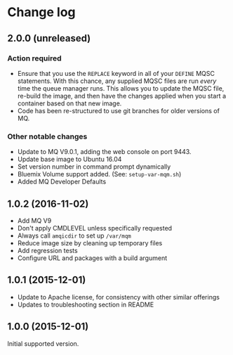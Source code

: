 # Change log

## 2.0.0 (unreleased)
### Action required
* Ensure that you use the `REPLACE` keyword in all of your `DEFINE` MQSC statements.  With this chance, any supplied MQSC files are run *every* time the queue manager runs.  This allows you to update the MQSC file, re-build the image, and then have the changes applied when you start a container based on that new image.
* Code has been re-structured to use git branches for older versions of MQ.

### Other notable changes
* Update to MQ V9.0.1, adding the web console on port 9443.
* Update base image to Ubuntu 16.04
* Set version number in command prompt dynamically
* Bluemix Volume support added. (See: `setup-var-mqm.sh`)
* Added MQ Developer Defaults

## 1.0.2 (2016-11-02)
* Add MQ V9
* Don't apply CMDLEVEL unless specifically requested
* Always call `amqicdir` to set up `/var/mqm`
* Reduce image size by cleaning up temporary files
* Add regression tests
* Configure URL and packages with a build argument

## 1.0.1 (2015-12-01)
* Update to Apache license, for consistency with other similar offerings
* Updates to troubleshooting section in README

## 1.0.0 (2015-12-01)
Initial supported version.
